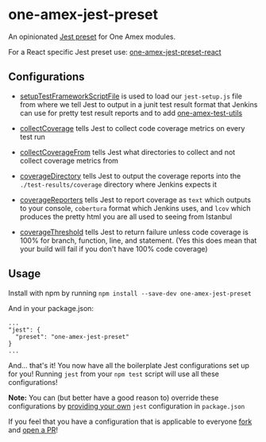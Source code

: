 one-amex-jest-preset
====================

An opinionated [Jest preset](http://facebook.github.io/jest/docs/configuration.html#preset-string) for One Amex modules.

For a React specific Jest preset use: [one-amex-jest-preset-react](https://stash.aexp.com/stash/projects/UIE/repos/one-amex-jest-preset-react/browse)

Configurations
------------

- [setupTestFrameworkScriptFile](http://facebook.github.io/jest/docs/configuration.html#setuptestframeworkscriptfile-string) is used to load our `jest-setup.js` file from where we tell Jest to output in a junit test result format that Jenkins can use for pretty test result reports and to add [one-amex-test-utils](https://stash.aexp.com/stash/projects/UIE/repos/one-amex-test-utils/browse)

- [collectCoverage](http://facebook.github.io/jest/docs/configuration.html#collectcoverage-boolean) tells Jest to collect code coverage metrics on every test run

- [collectCoverageFrom](http://facebook.github.io/jest/docs/configuration.html#collectcoveragefrom-array) tells Jest what directories to collect and not collect coverage metrics from

- [coverageDirectory](http://facebook.github.io/jest/docs/configuration.html#coveragedirectory-string) tells Jest to output the coverage reports into the `./test-results/coverage` directory
where Jenkins expects it

- [coverageReporters](http://facebook.github.io/jest/docs/configuration.html#coveragereporters-array-string) tells Jest to report coverage as `text` which outputs to your console, `cobertura` format which Jenkins uses, and `lcov` which produces the pretty html you are all used to seeing from Istanbul

- [coverageThreshold](http://facebook.github.io/jest/docs/configuration.html#coveragethreshold-object) tells Jest to return failure unless code coverage is 100% for branch, function, line, and statement. (Yes this does mean that your build will fail if you don't have 100% code coverage)

Usage
-----

Install with npm by running `npm install --save-dev one-amex-jest-preset`

And in your package.json:
```
...
"jest": {
  "preset": "one-amex-jest-preset"
}
...
```
And... that's it! You now have all the boilerplate Jest configurations set up for you! Running `jest` from your `npm test` script will use all these configurations!

**Note:** You can (but better have a good reason to) override these configurations by [providing your own](http://facebook.github.io/jest/docs/configuration.html) `jest` configuration in `package.json`

If you feel that you have a configuration that is applicable to everyone [fork](https://stash.aexp.com/stash/projects/UIE/repos/one-amex-jest-preset?fork) and [open a PR](https://stash.aexp.com/stash/projects/UIE/repos/one-amex-jest-preset/pull-requests?create)!
